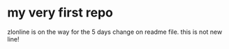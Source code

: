 # my very first repo

zlonline is on the way for the 5 days change on readme file.
this is not new line!
